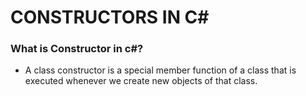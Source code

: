 # CONSTRUCTORS IN C#
### What is Constructor in c#?
- A class constructor is a special member function of a class that is executed whenever we create new objects of that class. 
